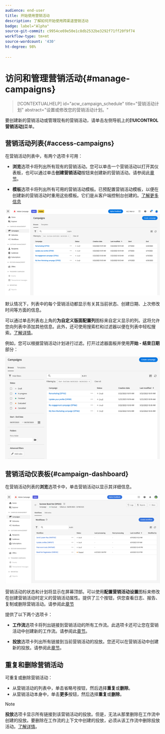 ```yaml
---
audience: end-user
title: 开始使用营销活动
description: 了解如何开始使用跨渠道营销活动
badge: label="Alpha"
source-git-commit: c9954ce69e50e1c8db2532be3292f71ff20f9f74
workflow-type: tm+mt
source-wordcount: '430'
ht-degree: 98%

---
```



# 访问和管理营销活动{#manage-campaigns}

>[!CONTEXTUALHELP]
>id="acw_campaign_schedule"
>title="营销活动计划"
>abstract="设置或修改您的营销活动计划。"

要创建新的营销活动或管理现有的营销活动，请单击左侧导航上的&#x200B;**[!UICONTROL 营销活动]**&#x200B;菜单。

## 营销活动列表{#access-campaigns}

在营销活动列表中，有两个选项卡可用：

* **浏览**&#x200B;选项卡将列出所有现有的营销活动。您可以单击一个营销活动以打开其仪表板，也可以通过单击&#x200B;**创建营销活动**&#x200B;按钮来创建新的营销活动。请参阅此[章节](create-campaigns.md#create-campaigns)。

* **模板**&#x200B;选项卡将列出所有可用的营销活动模板。已预配置营销活动模板，以便在创建新的营销活动时重用这些模板。它们是从客户端控制台创建的。[了解更多信息](https://experienceleague.adobe.com/docs/campaign/automation/campaign-orchestration/marketing-campaign-templates.html?lang=zh-Hans)

![营销活动列表](assets/campaign-list.png)

默认情况下，列表中的每个营销活动都显示有关其当前状态、创建日期、上次修改时间等方面的信息。

可以通过单击列表右上角的&#x200B;**为自定义版面配置列**&#x200B;图标来自定义显示的列。这将允许您向列表中添加其他信息。此外，还可使用搜索栏和过滤器以便在列表中轻松搜索。[了解详情](../get-started/user-interface.md#list-screens)。

例如，您可以根据营销活动计划进行过滤。打开过滤器面板并使用&#x200B;**开始 - 结束日期**&#x200B;部分：

![营销活动过滤器](assets/campaign-filter-on-dates.png)

## 营销活动仪表板{#campaign-dashboard}

在营销活动列表的&#x200B;**浏览**&#x200B;选项卡中，单击营销活动以显示其详细信息。

![营销活动仪表板](assets/campaign-dashboard.png)

营销活动的状态和计划将显示在屏幕顶部。可以使用&#x200B;**配置营销活动设置**&#x200B;图标来修改在创建营销活动时定义的营销活动属性。提供了三个按钮，供您查看日志、报告、复制或删除营销活动。请参阅此[章节](create-campaigns.md#create-campaigns)

提供了以下两个选项卡：

* **工作流**&#x200B;选项卡将列出链接到营销活动的所有工作流。此选项卡还可让您在营销活动中创建新的工作流。请参阅此[章节](create-campaigns.md#create-campaigns)。

* **投放**&#x200B;选项卡列出所有链接到当前营销活动的投放。您还可以在营销活动中创建新的投放。请参阅此[章节](create-campaigns.md#create-campaigns)。

## 重复和删除营销活动

可重复或删除营销活动：

* 从营销活动的列表中，单击省略号按钮，然后选择&#x200B;**重复**&#x200B;或&#x200B;**删除**。
* 从营销活动本身中，单击&#x200B;**更多**&#x200B;按钮，然后选择&#x200B;**重复**&#x200B;或&#x200B;**删除**。

>[!NOTE]
>
>**投放**&#x200B;选项卡显示所有链接到该营销活动的投放。但是，无法从那里删除在工作流中创建的投放。要删除在工作流的上下文中创建的投放，必须从该工作流中删除投放活动。[了解详情](../msg/gs-messages.md#delivery-delete)。
